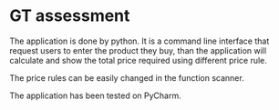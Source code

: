 # GT assessment

The application is done by python. It is a command line interface that request users to enter the product they buy,
than the application will calculate and show the total price required using different price rule.

The price rules can be easily changed in the function scanner.

The application has been tested on PyCharm.

